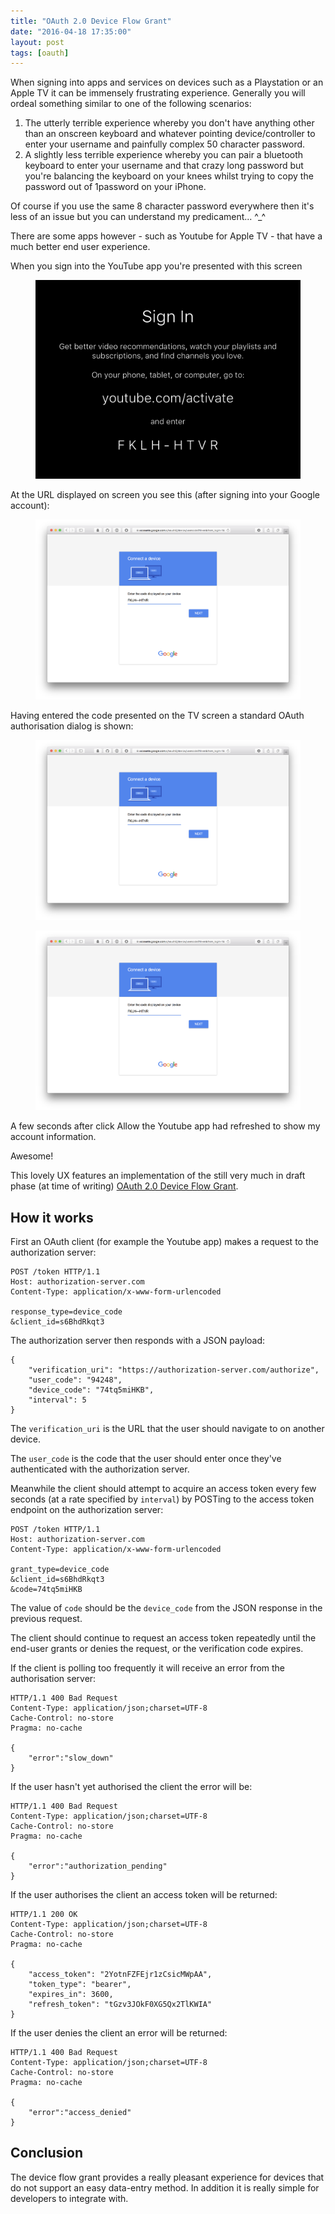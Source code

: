 ```yaml
---
title: "OAuth 2.0 Device Flow Grant"
date: "2016-04-18 17:35:00"
layout: post
tags: [oauth]
---
```


When signing into apps and services on devices such as a Playstation or an Apple TV it can be immensely frustrating experience. Generally you will ordeal something similar to one of the following scenarios:

1. The utterly terrible experience whereby you don't have anything other than an onscreen keyboard and whatever pointing device/controller to enter your username and painfully complex 50 character password.
2. A slightly less terrible experience whereby you can pair a bluetooth keyboard to enter your username and that crazy long password but you're balancing the keyboard on your knees whilst trying to copy the password out of 1password on your iPhone.

Of course if you use the same 8 character password everywhere then it's less of an issue but you can understand my predicament... ^_^

There are some apps however - such as Youtube for Apple TV - that have a much better end user experience.

When you sign into the YouTube app you're presented with this screen

<figure>
    <img src="/images/device-flow/youtube-apple-tv.png">
</figure>

At the URL displayed on screen you see this (after signing into your Google account):

<figure>
    <img src="/images/device-flow/youtube-1.png">
</figure>

Having entered the code presented on the TV screen a standard OAuth authorisation dialog is shown:

<figure>
    <img src="/images/device-flow/youtube-1.png">
</figure>

<figure>
    <img src="/images/device-flow/youtube-1.png">
</figure>

A few seconds after click Allow the Youtube app had refreshed to show my account information.

Awesome!

This lovely UX features an implementation of the still very much in draft phase (at time of writing) [OAuth 2.0 Device Flow Grant](https://tools.ietf.org/html/draft-ietf-oauth-device-flow-01).

## How it works

First an OAuth client (for example the Youtube app) makes a request to the authorization server:  
 

    POST /token HTTP/1.1
    Host: authorization-server.com
    Content-Type: application/x-www-form-urlencoded
        
    response_type=device_code
    &client_id=s6BhdRkqt3


The authorization server then responds with a JSON payload:

    {
        "verification_uri": "https://authorization-server.com/authorize",
        "user_code": "94248",
        "device_code": "74tq5miHKB",
        "interval": 5
    }

The `verification_uri` is the URL that the user should navigate to on another device.

The `user_code` is the code that the user should enter once they've authenticated with the authorization server.

Meanwhile the client should attempt to acquire an access token every few seconds (at a rate specified by `interval`) by POSTing to the access token endpoint on the authorization server:

    POST /token HTTP/1.1
    Host: authorization-server.com
    Content-Type: application/x-www-form-urlencoded

    grant_type=device_code
    &client_id=s6BhdRkqt3
    &code=74tq5miHKB

The value of `code` should be the `device_code` from the JSON response in the previous request.

The client should continue to request an access token  repeatedly until the end-user grants or denies the request, or the verification code expires.

If the client is polling too frequently it will receive an error from the authorisation server:

    HTTP/1.1 400 Bad Request
    Content-Type: application/json;charset=UTF-8
    Cache-Control: no-store
    Pragma: no-cache

    {
    	"error":"slow_down"
    }

If the user hasn't yet authorised the client the error will be:

    HTTP/1.1 400 Bad Request
    Content-Type: application/json;charset=UTF-8
    Cache-Control: no-store
    Pragma: no-cache

    {
    	"error":"authorization_pending"
    }

If the user authorises the client an access token will be returned:

    HTTP/1.1 200 OK
    Content-Type: application/json;charset=UTF-8
    Cache-Control: no-store
    Pragma: no-cache

    {
        "access_token": "2YotnFZFEjr1zCsicMWpAA",
        "token_type": "bearer",
        "expires_in": 3600,
        "refresh_token": "tGzv3JOkF0XG5Qx2TlKWIA"
    }

If the user denies the client an error will be returned:

    HTTP/1.1 400 Bad Request
    Content-Type: application/json;charset=UTF-8
    Cache-Control: no-store
    Pragma: no-cache

    {
        "error":"access_denied"
    }

## Conclusion

The device flow grant provides a really pleasant experience for devices that do not support an easy data-entry method. In addition it is really simple for developers to integrate with.